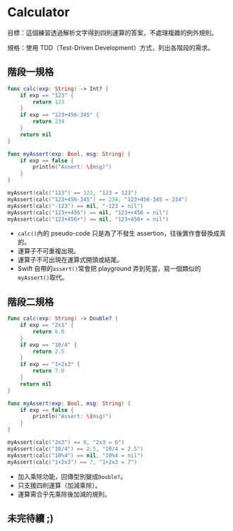 # Calculator

目標：這個練習透過解析文字得到四則運算的答案，不處理複雜的例外規則。

規格：使用 TDD（Test-Driven Development）方式，列出各階段的需求。

## 階段一規格

```swift
func calc(exp: String) -> Int? {
    if exp == "123" {
        return 123
    }
    if exp == "123+456-345" {
        return 234
    }
    return nil
}

func myAssert(exp: Bool, msg: String) {
    if exp == false {
        println("Assert: \(msg)")
    }
}

myAssert(calc("123") == 123, "123 = 123")
myAssert(calc("123+456-345") == 234, "123+456-345 = 234")
myAssert(calc("-123") == nil, "-123 = nil")
myAssert(calc("123++456") == nil, "123++456 = nil")
myAssert(calc("123+456+") == nil, "123+456+ = nil")
```

- `calc()`內的 pseudo-code 只是為了不發生 assertion，往後實作會替換成真的。
- 運算子不可重複出現。
- 運算子不可出現在運算式開頭或結尾。
- Swift 自帶的`assert()`常會把 playground 弄到死當，寫一個類似的`myAssert()`取代。

## 階段二規格

```swift
func calc(exp: String) -> Double? {
    if exp == "2x3" {
        return 6.0
    }
    if exp == "10/4" {
        return 2.5
    }
    if exp == "1+2x3" {
        return 7.0
    }
    return nil
}

func myAssert(exp: Bool, msg: String) {
    if exp == false {
        println("Assert: \(msg)")
    }
}

myAssert(calc("2x3") == 6, "2x3 = 6")
myAssert(calc("10/4") == 2.5, "10/4 = 2.5")
myAssert(calc("10%4") == nil, "10%4 = nil")
myAssert(calc("1+2x3") == 7, "1+2x3 = 7")
```

- 加入乘除功能，回傳型別變成`Double?`。
- 只支援四則運算（加減乘除）。
- 運算需合乎先乘除後加減的規則。

## 未完待續 ;)